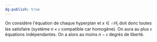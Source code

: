 ```yaml
---
dg-publish: true
---
```


On considère l'équation de chaque hyperplan et $x\in \cap H_{i}$ doit donc toutes les satisfaire (système $n\times \mathfrak{p}$ compatible car homogène). On aura au plus $\mathfrak{p}$ équations indépendantes.
On a alors au moins $n-\mathfrak{p}$ degrés de liberté.